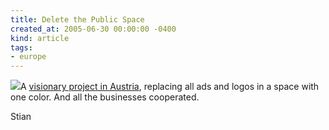 ```yaml
---
title: Delete the Public Space
created_at: 2005-06-30 00:00:00 -0400
kind: article
tags:
- europe
---
```


[![](http://typographi.com/art/articles/delete-th.jpg)](http://typographi.com/001013.php)A
[visionary project in Austria](http://typographi.com/001013.php),
replacing all ads and logos in a space with one color. And all the
businesses cooperated.

Stian
